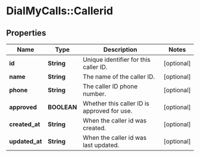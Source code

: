 # DialMyCalls::Callerid

## Properties
Name | Type | Description | Notes
------------ | ------------- | ------------- | -------------
**id** | **String** | Unique identifier for this caller ID. | [optional] 
**name** | **String** | The name of the caller ID. | [optional] 
**phone** | **String** | The caller ID phone number. | [optional] 
**approved** | **BOOLEAN** | Whether this caller ID is approved for use. | [optional] 
**created_at** | **String** | When the caller id was created. | [optional] 
**updated_at** | **String** | When the caller id was last updated. | [optional] 



